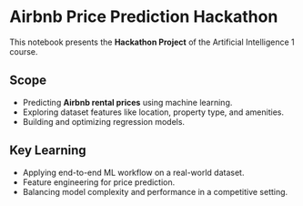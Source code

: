 # Airbnb Price Prediction Hackathon

This notebook presents the **Hackathon Project** of the Artificial Intelligence 1 course.

## Scope
- Predicting **Airbnb rental prices** using machine learning.
- Exploring dataset features like location, property type, and amenities.
- Building and optimizing regression models.

## Key Learning
- Applying end-to-end ML workflow on a real-world dataset.
- Feature engineering for price prediction.
- Balancing model complexity and performance in a competitive setting.
